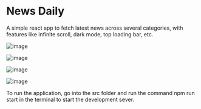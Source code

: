 # News Daily
A simple react app to fetch latest news across several categories, with features like infinite scroll, dark mode, top loading bar, etc.

![image](https://github.com/vaibhavj-11/News-Daily-React/assets/71918594/bbd14bc2-8371-4527-a217-72efd4829acd)

![image](https://github.com/vaibhavj-11/News-Daily-React/assets/71918594/f7160b2f-bad0-4369-8071-fcc59b87c260)

![image](https://github.com/vaibhavj-11/News-Daily-React/assets/71918594/5a2ac6c2-b14b-4875-9676-8a4b5733aee6)

![image](https://github.com/vaibhavj-11/News-Daily-React/assets/71918594/f039854c-4473-490c-b1e6-0dfff40ad4c2)



To run the application, go into the src folder and run the command npm run start in the terminal to start the development sever.
